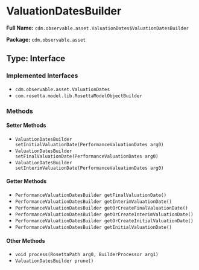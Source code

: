 # ValuationDatesBuilder

**Full Name:** `cdm.observable.asset.ValuationDates$ValuationDatesBuilder`

**Package:** `cdm.observable.asset`

## Type: Interface

### Implemented Interfaces

- `cdm.observable.asset.ValuationDates`
- `com.rosetta.model.lib.RosettaModelObjectBuilder`

### Methods

#### Setter Methods

- `ValuationDatesBuilder setInitialValuationDate(PerformanceValuationDates arg0)`
- `ValuationDatesBuilder setFinalValuationDate(PerformanceValuationDates arg0)`
- `ValuationDatesBuilder setInterimValuationDate(PerformanceValuationDates arg0)`

#### Getter Methods

- `PerformanceValuationDatesBuilder getFinalValuationDate()`
- `PerformanceValuationDatesBuilder getInterimValuationDate()`
- `PerformanceValuationDatesBuilder getOrCreateFinalValuationDate()`
- `PerformanceValuationDatesBuilder getOrCreateInterimValuationDate()`
- `PerformanceValuationDatesBuilder getOrCreateInitialValuationDate()`
- `PerformanceValuationDatesBuilder getInitialValuationDate()`

#### Other Methods

- `void process(RosettaPath arg0, BuilderProcessor arg1)`
- `ValuationDatesBuilder prune()`


